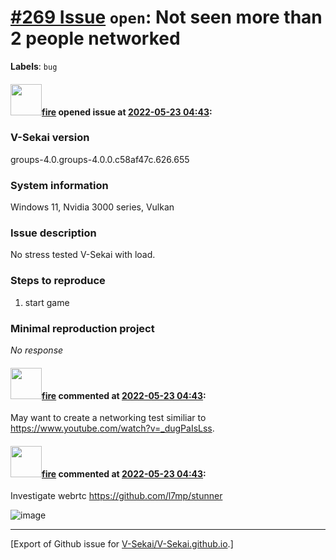# [\#269 Issue](https://github.com/V-Sekai/V-Sekai.github.io/issues/269) `open`: Not seen more than 2 people networked
**Labels**: `bug`


#### <img src="https://avatars.githubusercontent.com/u/32321?u=c2e06a3d2b49a467aa907e54aa259516440267cc&v=4" width="50">[fire](https://github.com/fire) opened issue at [2022-05-23 04:43](https://github.com/V-Sekai/V-Sekai.github.io/issues/269):

### V-Sekai version

groups-4.0.groups-4.0.0.c58af47c.626.655 

### System information

Windows 11, Nvidia 3000 series, Vulkan

### Issue description

No stress tested V-Sekai with load.

### Steps to reproduce

1. start game

### Minimal reproduction project

_No response_

#### <img src="https://avatars.githubusercontent.com/u/32321?u=c2e06a3d2b49a467aa907e54aa259516440267cc&v=4" width="50">[fire](https://github.com/fire) commented at [2022-05-23 04:43](https://github.com/V-Sekai/V-Sekai.github.io/issues/269#issuecomment-1134174796):

May want to create a networking test similiar to https://www.youtube.com/watch?v=_dugPaIsLss.

#### <img src="https://avatars.githubusercontent.com/u/32321?u=c2e06a3d2b49a467aa907e54aa259516440267cc&v=4" width="50">[fire](https://github.com/fire) commented at [2022-05-23 04:43](https://github.com/V-Sekai/V-Sekai.github.io/issues/269#issuecomment-1134175879):

Investigate webrtc https://github.com/l7mp/stunner

![image](https://user-images.githubusercontent.com/32321/169745525-b479bb9f-fb8d-4bf3-a742-399d0b2c65db.png)


-------------------------------------------------------------------------------



[Export of Github issue for [V-Sekai/V-Sekai.github.io](https://github.com/V-Sekai/V-Sekai.github.io).]
